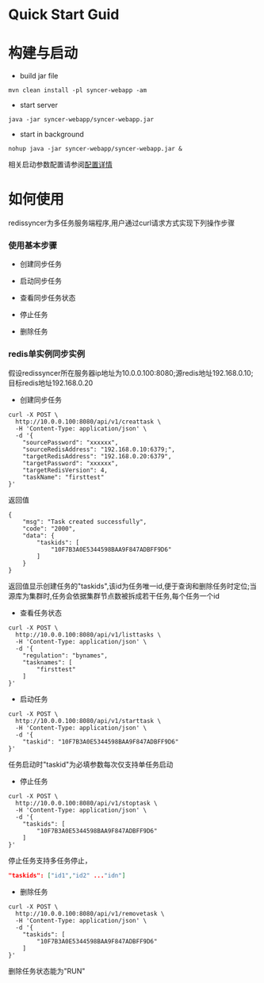 # Quick Start Guid

# 构建与启动

* build jar file
```shell script
mvn clean install -pl syncer-webapp -am
```
* start server
```shell script
java -jar syncer-webapp/syncer-webapp.jar
```
* start in background
```shell script
nohup java -jar syncer-webapp/syncer-webapp.jar &
```    
相关启动参数配置请参阅[配置详情](serverconfig.md)

# 如何使用
redissyncer为多任务服务端程序,用户通过curl请求方式实现下列操作步骤
### 使用基本步骤
* 创建同步任务
* 启动同步任务
* 查看同步任务状态
* 停止任务

* 删除任务

### redis单实例同步实例
假设redissyncer所在服务器ip地址为10.0.0.100:8080;源redis地址192.168.0.10;目标redis地址192.168.0.20

* 创建同步任务

```shell script
curl -X POST \
  http://10.0.0.100:8080/api/v1/creattask \
  -H 'Content-Type: application/json' \
  -d '{
    "sourcePassword": "xxxxxx",
    "sourceRedisAddress": "192.168.0.10:6379;",
    "targetRedisAddress": "192.168.0.20:6379",
    "targetPassword": "xxxxxx",
    "targetRedisVersion": 4,
    "taskName": "firsttest"
}'
```
返回值
```shell script
{
    "msg": "Task created successfully",
    "code": "2000",
    "data": {
        "taskids": [
            "10F7B3A0E5344598BAA9F847ADBFF9D6"
        ]
    }
}
```

返回值显示创建任务的"taskids",该id为任务唯一id,便于查询和删除任务时定位;当源库为集群时,任务会依据集群节点数被拆成若干任务,每个任务一个id

* 查看任务状态
```shell script
curl -X POST \
  http://10.0.0.100:8080/api/v1/listtasks \
  -H 'Content-Type: application/json' \
  -d '{
    "regulation": "bynames",
    "tasknames": [
        "firsttest"
    ]
}'
```

* 启动任务
```shell script
curl -X POST \
  http://10.0.0.100:8080/api/v1/starttask \
  -H 'Content-Type: application/json' \
  -d '{
    "taskid": "10F7B3A0E5344598BAA9F847ADBFF9D6"
}'
```
任务启动时"taskid"为必填参数每次仅支持单任务启动

* 停止任务
```shell script
curl -X POST \
  http://10.0.0.100:8080/api/v1/stoptask \
  -H 'Content-Type: application/json' \
  -d '{
    "taskids": [
        "10F7B3A0E5344598BAA9F847ADBFF9D6"
    ]
}'
```
停止任务支持多任务停止，
```json
"taskids": ["id1","id2" ..."idn"]
```

* 删除任务
```shell script
curl -X POST \
  http://10.0.0.100:8080/api/v1/removetask \
  -H 'Content-Type: application/json' \
  -d '{
    "taskids": [
        "10F7B3A0E5344598BAA9F847ADBFF9D6"
    ]
}'
```
删除任务状态能为"RUN"